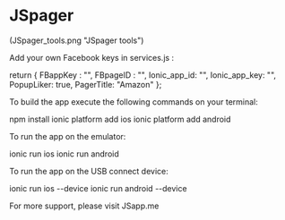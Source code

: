 # JSpager

(JSpager_tools.png "JSpager tools")

Add your own Facebook keys in services.js :

 return {
   FBappKey : "",
   FBpageID : "",
   Ionic_app_id: "",
   Ionic_app_key: "",
   PopupLiker: true,
   PagerTitle: "Amazon"
 };

To build the app execute the following commands on your terminal:

npm install
ionic platform add ios
ionic platform add android

To run the app on the emulator:

ionic run ios
ionic run android

To run the app on the USB connect device:

ionic run ios --device
ionic run android --device

For more support, please visit JSapp.me
